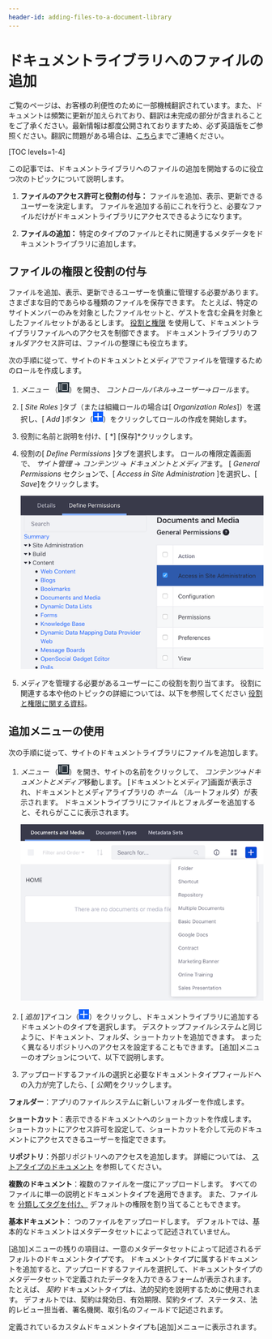 ```yaml
---
header-id: adding-files-to-a-document-library
---
```


# ドキュメントライブラリへのファイルの追加

<p class="alert alert-info"><span class="wysiwyg-color-blue120">ご覧のページは、お客様の利便性のために一部機械翻訳されています。また、ドキュメントは頻繁に更新が加えられており、翻訳は未完成の部分が含まれることをご了承ください。最新情報は都度公開されておりますため、必ず英語版をご参照ください。翻訳に問題がある場合は、<a href="mailto:support-content-jp@liferay.com">こちら</a>までご連絡ください。</span></p>

[TOC levels=1-4]

この記事では、ドキュメントライブラリへのファイルの追加を開始するのに役立つ次のトピックについて説明します。

1.  **ファイルのアクセス許可と役割の付与：** ファイルを追加、表示、更新できるユーザーを決定します。 ファイルを追加する前にこれを行うと、必要なファイルだけがドキュメントライブラリにアクセスできるようになります。

2.  **ファイルの追加：** 特定のタイプのファイルとそれに関連するメタデータをドキュメントライブラリに追加します。

## ファイルの権限と役割の付与

ファイルを追加、表示、更新できるユーザーを慎重に管理する必要があります。 さまざまな目的であらゆる種類のファイルを保存できます。 たとえば、特定のサイトメンバーのみを対象としたファイルセットと、ゲストを含む全員を対象としたファイルセットがあるとします。 [役割と権限](/docs/7-1/user/-/knowledge_base/u/roles-and-permissions) を使用して、ドキュメントライブラリファイルへのアクセスを制御できます。 ドキュメントライブラリのフォルダアクセス許可は、ファイルの整理にも役立ちます。

次の手順に従って、サイトのドキュメントとメディアでファイルを管理するためのロールを作成します。

1.  *メニュー* （![Product Menu](../../../../images/icon-menu.png)）を開き、 *コントロールパネル→ユーザー→ロール*ます。

2.  [ *Site Roles* ]タブ（または組織ロールの場合は[ *Organization Roles*]）を選択し、[ *Add* ]ボタン（![Add](../../../../images/icon-add.png)）をクリックしてロールの作成を開始します。

3.  役割に名前と説明を付け、[ *] [保存]*クリックします。

4.  役割の[ *Define Permissions* ]タブを選択します。 ロールの権限定義画面で、 *サイト管理* → *コンテンツ* → *ドキュメントとメディア*ます。 [ *General Permissions* セクションで、[ *Access in Site Administration* ]を選択し、[ *Save*]をクリックします。

    ![図1：サイト管理からドキュメントとメディアにアクセスする特定のユーザーの役割を定義すると役立つことがよくあります。](../../../../images/dm-define-role-permissions.png)

5.  メディアを管理する必要があるユーザーにこの役割を割り当てます。 役割に関連する本や他のトピックの詳細については、以下を参照してください [役割と権限に関する資料](/docs/7-1/user/-/knowledge_base/u/roles-and-permissions)。

## 追加メニューの使用

次の手順に従って、サイトのドキュメントライブラリにファイルを追加します。

1.  *メニュー* （![Product Menu](../../../../images/icon-menu.png)）を開き、サイトの名前をクリックして、 *コンテンツ→ドキュメントとメディア*移動します。 [ドキュメントとメディア]画面が表示され、ドキュメントとメディアライブラリの *ホーム* （ルートフォルダ）が表示されます。 ドキュメントライブラリにファイルとフォルダーを追加すると、それらがここに表示されます。

    ![図2：Documents and Mediaの* Home *フォルダは空から始まります。 ただし、[追加]メニューでは、あらゆる種類のドキュメントをライブラリにアップロードして追加できます。](../../../../images/dm-admin-add-menu.png)

2.  [ *追加* ]アイコン（![Add](../../../../images/icon-add.png)）をクリックし、ドキュメントライブラリに追加するドキュメントのタイプを選択します。 デスクトップファイルシステムと同じように、ドキュメント、フォルダ、ショートカットを追加できます。 まったく異なるリポジトリへのアクセスを設定することもできます。 [追加]メニューのオプションについて、以下で説明します。

3.  アップロードするファイルの選択と必要なドキュメントタイプフィールドへの入力が完了したら、[ *公開*]をクリックします。

**フォルダー**：アプリのファイルシステムに新しいフォルダーを作成します。

**ショートカット**：表示できるドキュメントへのショートカットを作成します。 ショートカットにアクセス許可を設定して、ショートカットを介して元のドキュメントにアクセスできるユーザーを指定できます。

**リポジトリ**：外部リポジトリへのアクセスを追加します。 詳細については、 [ストアタイプのドキュメント](/docs/7-0/user/-/knowledge_base/u/liferay-store-types) を参照してください。

**複数のドキュメント**：複数のファイルを一度にアップロードします。 すべてのファイルに単一の説明とドキュメントタイプを適用できます。 また、ファイルを [分類してタグを付け、](/docs/7-1/user/-/knowledge_base/u/organizing-content-with-tags-and-categories) デフォルトの権限を割り当てることもできます。

**基本ドキュメント**： </strong>つのファイルをアップロードします。 デフォルトでは、基本的なドキュメントはメタデータセットによって記述されていません。

[追加]メニューの残りの項目は、一意のメタデータセットによって記述されるデフォルトのドキュメントタイプです。 ドキュメントタイプに属するドキュメントを追加すると、アップロードするファイルを選択して、ドキュメントタイプのメタデータセットで定義されたデータを入力できるフォームが表示されます。 たとえば、 *契約* ドキュメントタイプは、法的契約を説明するために使用されます。 デフォルトでは、契約は発効日、有効期限、契約タイプ、ステータス、法的レビュー担当者、署名機関、取引名のフィールドで記述されます。

定義されているカスタムドキュメントタイプも[追加]メニューに表示されます。


<!--
Add this to the Add menu items in step 2 once the Google Drive plugin is released
for 7.1

    -   **Google Docs**: Available via the Liferay Plugin for Google Drive&trade; 
        from the 
        [Liferay Marketplace](https://web.liferay.com/marketplace). 
        This lets you create a file entry that links to a Google document. For 
        more information, see 
        [the documentation on accessing Google Docs&trade;](discover/portal/-/knowledge_base/7-1/accessing-google-docs). 
-->
